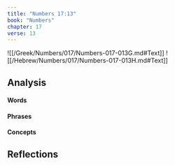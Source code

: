 ```yaml
---
title: "Numbers 17:13"
book: "Numbers"
chapter: 17
verse: 13
---
```

![[/Greek/Numbers/017/Numbers-017-013G.md#Text]]
![[/Hebrew/Numbers/017/Numbers-017-013H.md#Text]]

## Analysis

#### Words

#### Phrases

#### Concepts

## Reflections
